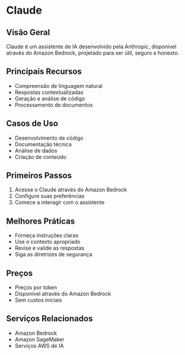 # Claude

## Visão Geral
Claude é um assistente de IA desenvolvido pela Anthropic, disponível através do Amazon Bedrock, projetado para ser útil, seguro e honesto.

## Principais Recursos
- Compreensão de linguagem natural
- Respostas contextualizadas
- Geração e análise de código
- Processamento de documentos

## Casos de Uso
- Desenvolvimento de código
- Documentação técnica
- Análise de dados
- Criação de conteúdo

## Primeiros Passos
1. Acesse o Claude através do Amazon Bedrock
2. Configure suas preferências
3. Comece a interagir com o assistente

## Melhores Práticas
- Forneça instruções claras
- Use o contexto apropriado
- Revise e valide as respostas
- Siga as diretrizes de segurança

## Preços
- Preços por token
- Disponível através do Amazon Bedrock
- Sem custos iniciais

## Serviços Relacionados
- Amazon Bedrock
- Amazon SageMaker
- Serviços AWS de IA 